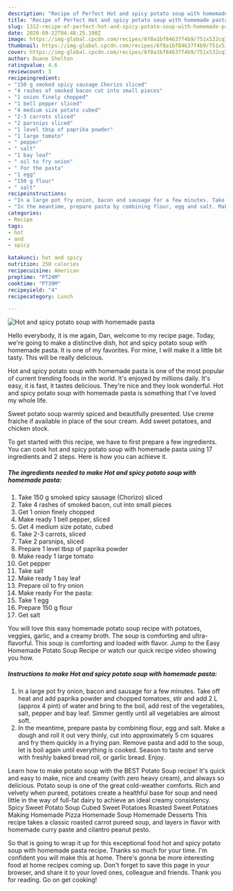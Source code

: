 ```yaml
---
description: "Recipe of Perfect Hot and spicy potato soup with homemade pasta"
title: "Recipe of Perfect Hot and spicy potato soup with homemade pasta"
slug: 1312-recipe-of-perfect-hot-and-spicy-potato-soup-with-homemade-pasta
date: 2020-09-22T04:48:25.190Z
image: https://img-global.cpcdn.com/recipes/6f8a1bf84637f4b9/751x532cq70/hot-and-spicy-potato-soup-with-homemade-pasta-recipe-main-photo.jpg
thumbnail: https://img-global.cpcdn.com/recipes/6f8a1bf84637f4b9/751x532cq70/hot-and-spicy-potato-soup-with-homemade-pasta-recipe-main-photo.jpg
cover: https://img-global.cpcdn.com/recipes/6f8a1bf84637f4b9/751x532cq70/hot-and-spicy-potato-soup-with-homemade-pasta-recipe-main-photo.jpg
author: Duane Shelton
ratingvalue: 4.6
reviewcount: 3
recipeingredient:
- "150 g smoked spicy sausage Chorizo sliced"
- "4 rashes of smoked bacon cut into small pieces"
- "1 onion finely chopped"
- "1 bell pepper sliced"
- "4 medium size potato cubed"
- "2-3 carrots sliced"
- "2 parsnips sliced"
- "1 level tbsp of paprika powder"
- "1 large tomato"
- " pepper"
- " salt"
- "1 bay leaf"
- " oil to fry onion"
- " For the pasta"
- "1 egg"
- "150 g flour"
- " salt"
recipeinstructions:
- "In a large pot fry onion, bacon and sausage for a few minutes. Take off heat and add paprika powder and chopped tomatoes, stir and add 2 L (approx 4 pint) of water and bring to the boil, add rest of the vegetables, salt, pepper and bay leaf. Simmer gently until all vegetables are almost soft."
- "In the meantime, prepare pasta by combining flour, egg and salt. Make a dough and roll it out very thinly, cut into approximately 5 cm squares and fry them quickly in a frying pan. Remove pasta and add to the soup, let is boil again until everything is cooked. Season to taste and serve with freshly baked bread roll, or garlic bread. Enjoy."
categories:
- Recipe
tags:
- hot
- and
- spicy

katakunci: hot and spicy 
nutrition: 250 calories
recipecuisine: American
preptime: "PT24M"
cooktime: "PT39M"
recipeyield: "4"
recipecategory: Lunch

---
```



![Hot and spicy potato soup with homemade pasta](https://img-global.cpcdn.com/recipes/6f8a1bf84637f4b9/751x532cq70/hot-and-spicy-potato-soup-with-homemade-pasta-recipe-main-photo.jpg)

Hello everybody, it is me again, Dan, welcome to my recipe page. Today, we're going to make a distinctive dish, hot and spicy potato soup with homemade pasta. It is one of my favorites. For mine, I will make it a little bit tasty. This will be really delicious.

Hot and spicy potato soup with homemade pasta is one of the most popular of current trending foods in the world. It's enjoyed by millions daily. It's easy, it is fast, it tastes delicious. They're nice and they look wonderful. Hot and spicy potato soup with homemade pasta is something that I've loved my whole life.

Sweet potato soup warmly spiced and beautifully presented. Use creme fraiche if available in place of the sour cream. Add sweet potatoes, and chicken stock.


To get started with this recipe, we have to first prepare a few ingredients. You can cook hot and spicy potato soup with homemade pasta using 17 ingredients and 2 steps. Here is how you can achieve it.

<!--inarticleads1-->

##### The ingredients needed to make Hot and spicy potato soup with homemade pasta:

1. Take 150 g smoked spicy sausage (Chorizo) sliced
1. Take 4 rashes of smoked bacon, cut into small pieces
1. Get 1 onion finely chopped
1. Make ready 1 bell pepper, sliced
1. Get 4 medium size potato, cubed
1. Take 2-3 carrots, sliced
1. Take 2 parsnips, sliced
1. Prepare 1 level tbsp of paprika powder
1. Make ready 1 large tomato
1. Get  pepper
1. Take  salt
1. Make ready 1 bay leaf
1. Prepare  oil to fry onion
1. Make ready  For the pasta:
1. Take 1 egg
1. Prepare 150 g flour
1. Get  salt


You will love this easy homemade potato soup recipe with potatoes, veggies, garlic, and a creamy broth. The soup is comforting and ultra-flavorful. This soup is comforting and loaded with flavor. Jump to the Easy Homemade Potato Soup Recipe or watch our quick recipe video showing you how. 

<!--inarticleads2-->

##### Instructions to make Hot and spicy potato soup with homemade pasta:

1. In a large pot fry onion, bacon and sausage for a few minutes. Take off heat and add paprika powder and chopped tomatoes, stir and add 2 L (approx 4 pint) of water and bring to the boil, add rest of the vegetables, salt, pepper and bay leaf. Simmer gently until all vegetables are almost soft.
1. In the meantime, prepare pasta by combining flour, egg and salt. Make a dough and roll it out very thinly, cut into approximately 5 cm squares and fry them quickly in a frying pan. Remove pasta and add to the soup, let is boil again until everything is cooked. Season to taste and serve with freshly baked bread roll, or garlic bread. Enjoy.


Learn how to make potato soup with the BEST Potato Soup recipe! It&#39;s quick and easy to make, nice and creamy (with zero heavy cream), and always so delicious. Potato soup is one of the great cold-weather comforts. Rich and velvety when pureed, potatoes create a healthful base for soup and need little in the way of full-fat dairy to achieve an ideal creamy consistency. Spicy Sweet Potato Soup Cubed Sweet Potatoes Roasted Sweet Potatoes Making Homemade Pizza Homemade Soup Homemade Desserts This recipe takes a classic roasted carrot pureed soup, and layers in flavor with homemade curry paste and cilantro peanut pesto. 

So that is going to wrap it up for this exceptional food hot and spicy potato soup with homemade pasta recipe. Thanks so much for your time. I'm confident you will make this at home. There's gonna be more interesting food at home recipes coming up. Don't forget to save this page in your browser, and share it to your loved ones, colleague and friends. Thank you for reading. Go on get cooking!
